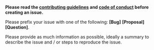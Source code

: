 **Please read the [contributing guidelines](https://github.com/netlify/functions.netlify.com/blob/master/.github/CONTRIBUTING.md) and [code of conduct](https://github.com/netlify/functions.netlify.com/blob/master/.github/CODE_OF_CONDUCT.md) before creating an issue.**

Please prefix your issue with one of the following: **[Bug]** **[Proposal]** **[Question]**.

Please provide as much information as possible, ideally a summary to describe the issue and / or steps to reproduce the issue.
